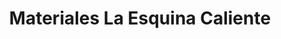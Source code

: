 ---
title: "Materiales La Esquina Caliente"
url: /ciudad-guayana-puerto-ordaz/materiales-la-esquina-caliente/
shop: Baustoffe
---